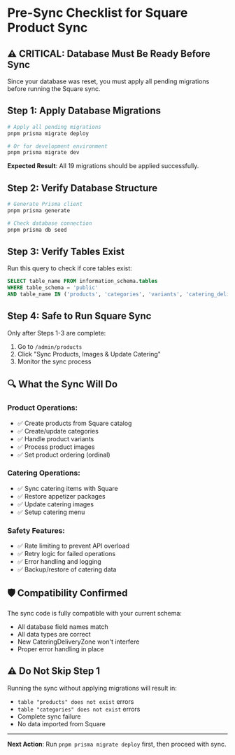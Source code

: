 # Pre-Sync Checklist for Square Product Sync

## ⚠️ CRITICAL: Database Must Be Ready Before Sync

Since your database was reset, you must apply all pending migrations before running the Square sync.

## Step 1: Apply Database Migrations

```bash
# Apply all pending migrations
pnpm prisma migrate deploy

# Or for development environment
pnpm prisma migrate dev
```

**Expected Result**: All 19 migrations should be applied successfully.

## Step 2: Verify Database Structure

```bash
# Generate Prisma client
pnpm prisma generate

# Check database connection
pnpm prisma db seed
```

## Step 3: Verify Tables Exist

Run this query to check if core tables exist:

```sql
SELECT table_name FROM information_schema.tables
WHERE table_schema = 'public'
AND table_name IN ('products', 'categories', 'variants', 'catering_delivery_zones');
```

## Step 4: Safe to Run Square Sync

Only after Steps 1-3 are complete:

1. Go to `/admin/products`
2. Click "Sync Products, Images & Update Catering"
3. Monitor the sync process

## 🔍 What the Sync Will Do

### Product Operations:

- ✅ Create products from Square catalog
- ✅ Create/update categories
- ✅ Handle product variants
- ✅ Process product images
- ✅ Set product ordering (ordinal)

### Catering Operations:

- ✅ Sync catering items with Square
- ✅ Restore appetizer packages
- ✅ Update catering images
- ✅ Setup catering menu

### Safety Features:

- ✅ Rate limiting to prevent API overload
- ✅ Retry logic for failed operations
- ✅ Error handling and logging
- ✅ Backup/restore of catering data

## 🛡️ Compatibility Confirmed

The sync code is fully compatible with your current schema:

- All database field names match
- All data types are correct
- New CateringDeliveryZone won't interfere
- Proper error handling in place

## ⚠️ Do Not Skip Step 1

Running the sync without applying migrations will result in:

- `table "products" does not exist` errors
- `table "categories" does not exist` errors
- Complete sync failure
- No data imported from Square

---

**Next Action**: Run `pnpm prisma migrate deploy` first, then proceed with sync.

